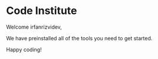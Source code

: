 # Code Institute

Welcome irfanrizvidev,

We have preinstalled all of the tools you need to get started.

Happy coding!